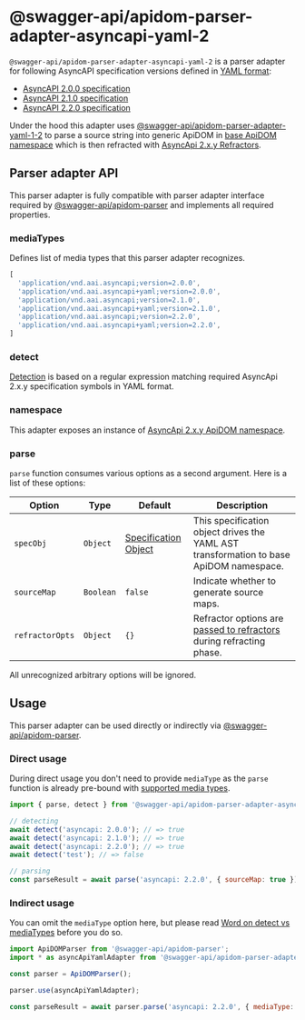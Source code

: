 # @swagger-api/apidom-parser-adapter-asyncapi-yaml-2

`@swagger-api/apidom-parser-adapter-asyncapi-yaml-2` is a parser adapter for following AsyncAPI specification versions defined in [YAML format](https://yaml.org/spec/1.2/spec.html):

- [AsyncAPI 2.0.0 specification](https://github.com/asyncapi/spec/blob/2.0.0/versions/2.0.0/asyncapi.md)
- [AsyncAPI 2.1.0 specification](https://github.com/asyncapi/spec/blob/v2.1.0/spec/asyncapi.md)
- [AsyncAPI 2.2.0 specification](https://github.com/asyncapi/spec/blob/v2.2.0/spec/asyncapi.md)

Under the hood this adapter uses [@swagger-api/apidom-parser-adapter-yaml-1-2](https://github.com/swagger-api/apidom/tree/master/packages/apidom-parser-adapter-yaml-1-2)
to parse a source string into generic ApiDOM in [base ApiDOM namespace](https://github.com/swagger-api/apidom/tree/master/packages/apidom#base-namespace)
which is then refracted with [AsyncApi 2.x.y Refractors](https://github.com/swagger-api/apidom/tree/master/packages/apidom-ns-asyncapi-2#refractors).

## Parser adapter API

This parser adapter is fully compatible with parser adapter interface required by [@swagger-api/apidom-parser](https://github.com/swagger-api/apidom/tree/master/packages/apidom-parser#mounting-parser-adapters)
and implements all required properties.

### mediaTypes

Defines list of media types that this parser adapter recognizes.

```js
[
  'application/vnd.aai.asyncapi;version=2.0.0',
  'application/vnd.aai.asyncapi+yaml;version=2.0.0',
  'application/vnd.aai.asyncapi;version=2.1.0',
  'application/vnd.aai.asyncapi+yaml;version=2.1.0',
  'application/vnd.aai.asyncapi;version=2.2.0',
  'application/vnd.aai.asyncapi+yaml;version=2.2.0',
]
```

### detect

[Detection](https://github.com/swagger-api/apidom/blob/master/packages/apidom-parser-adapter-asyncapi-yaml-2/src/adapter.ts#L13) is based on a regular expression matching required AsyncApi 2.x.y specification symbols in YAML format.

### namespace

This adapter exposes an instance of [AsyncApi 2.x.y ApiDOM namespace](https://github.com/swagger-api/apidom/tree/master/packages/apidom-ns-asyncapi-2#asyncapi-2xy-namespace).

### parse

`parse` function consumes various options as a second argument. Here is a list of these options:

Option | Type | Default | Description
--- | --- | --- | ---
<a name="specObj"></a>`specObj` | `Object` | [Specification Object](https://github.com/swagger-api/apidom/blob/master/packages/apidom-parser-adapter-yaml-1-2/src/parser/specification.ts#L14) | This specification object drives the YAML AST transformation to base ApiDOM namespace.
<a name="sourceMap"></a>`sourceMap` | `Boolean` | `false` | Indicate whether to generate source maps.
<a name="refractorOpts"></a>`refractorOpts` | `Object` | `{}` | Refractor options are [passed to refractors](https://github.com/swagger-api/apidom/tree/master/packages/apidom-ns-asyncapi-2#refractor-plugins) during refracting phase.

All unrecognized arbitrary options will be ignored.

## Usage

This parser adapter can be used directly or indirectly via [@swagger-api/apidom-parser](https://github.com/swagger-api/apidom/tree/master/packages/apidom-parser).

### Direct usage

During direct usage you don't need to provide `mediaType` as the `parse` function is already pre-bound
with [supported media types](#mediatypes).

```js
import { parse, detect } from '@swagger-api/apidom-parser-adapter-asyncapi-yaml-2';

// detecting
await detect('asyncapi: 2.0.0'); // => true
await detect('asyncapi: 2.1.0'); // => true
await detect('asyncapi: 2.2.0'); // => true
await detect('test'); // => false

// parsing
const parseResult = await parse('asyncapi: 2.2.0', { sourceMap: true });
```

### Indirect usage

You can omit the `mediaType` option here, but please read [Word on detect vs mediaTypes](https://github.com/swagger-api/apidom/tree/master/packages/apidom-parser#word-on-detect-vs-mediatypes) before you do so.

```js
import ApiDOMParser from '@swagger-api/apidom-parser';
import * as asyncApiYamlAdapter from '@swagger-api/apidom-parser-adapter-asyncapi-yaml-2';

const parser = ApiDOMParser();

parser.use(asyncApiYamlAdapter);

const parseResult = await parser.parse('asyncapi: 2.2.0', { mediaType: asyncApiYamlAdapter.mediaTypes[2] });
```
